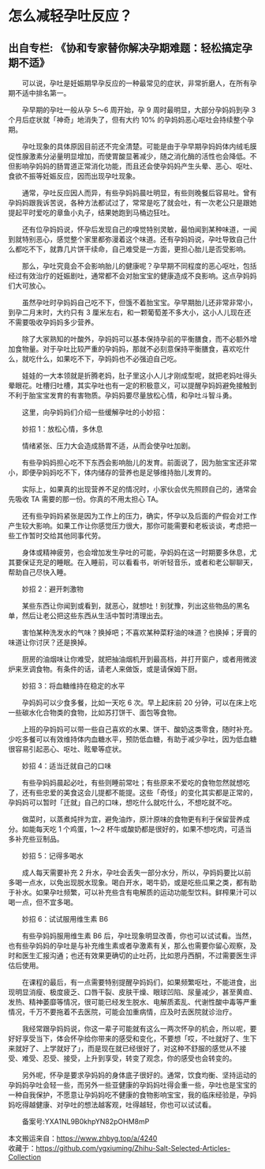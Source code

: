 # 怎么减轻孕吐反应？  
## 出自专栏: 《协和专家替你解决孕期难题：轻松搞定孕期不适》  
&emsp;&emsp;可以说，孕吐是妊娠期早孕反应的一种最常见的症状，非常折磨人，在所有孕期不适中排名第一。  
  
&emsp;&emsp;孕早期的孕吐一般从孕 5～6 周开始，孕 9 周时最明显，大部分孕妈妈到孕 3 个月后症状就「神奇」地消失了，但有大约 10% 的孕妈妈恶心呕吐会持续整个孕期。  
  
&emsp;&emsp;孕吐现象的具体原因目前还不完全清楚。可能是由于孕早期孕妈妈体内绒毛膜促性腺激素分泌量明显增加，而使胃酸显著减少，随之消化酶的活性也会降低。不但影响孕妈妈的肠胃道正常消化功能，而且还会使孕妈妈产生头晕、恶心、呕吐、食欲不振等妊娠反应，因而出现孕吐现象。  
  
&emsp;&emsp;通常，孕吐反应因人而异，有些孕妈妈晨吐明显，有些则晚餐后容易吐。曾有孕妈妈跟我诉苦说，各种方法都试过了，常常是吃了就会吐，有一次老公只是跟她提起平时爱吃的章鱼小丸子，结果她跑到马桶边狂吐。  
  
&emsp;&emsp;还有位孕妈妈说，怀孕后发现自己的嗅觉特别灵敏，最怕闻到某种味道，一闻到就特别恶心，感觉整个家里都弥漫着这个味道。还有孕妈妈说，孕吐导致自己什么都吃不下，就靠几片饼干续命，自己难受是一方面，更担心胎儿是否受影响。  
  
&emsp;&emsp;那么，孕吐究竟会不会影响胎儿的健康呢？孕早期不同程度的恶心呕吐，包括经过有效治疗的妊娠剧吐，通常都不会对胎宝宝的健康造成不良影响。这点孕妈妈们大可放心。  
  
&emsp;&emsp;虽然孕吐时孕妈妈自己吃不下，但饿不着胎宝宝。孕早期胎儿还非常非常小，到孕二月末时，大约只有 3 厘米左右，和一颗葡萄差不多大小，这小人儿现在还不需要吸收孕妈妈多少营养。  
  
&emsp;&emsp;除了大家熟知的叶酸外，孕妈妈可以基本保持孕前的平衡膳食，而不必额外增加食物量。对于孕吐比较严重的孕妈妈，那就不必刻意保持平衡膳食，喜欢吃什么，就吃什么，如果吃不下，孕妈妈也不必强迫自己吃。  
  
&emsp;&emsp;娃娃的一大本领就是折腾老妈，肚子里这小人儿才刚成型呢，就把老妈吐得头晕眼花。吐槽归吐槽，其实孕吐也有一定的积极意义，可以提醒孕妈妈避免接触到不利于胎宝宝发育的有害物质。孕妈妈要尽量放松心情，和孕吐斗智斗勇。  
  
&emsp;&emsp;这里，向孕妈妈们介绍一些缓解孕吐的小妙招：  
  
&emsp;&emsp;妙招 1：放松心情，多休息  
  
&emsp;&emsp;情绪紧张、压力大会造成肠胃不适，从而会使孕吐加剧。  
  
&emsp;&emsp;有些孕妈妈担心吃不下东西会影响胎儿的发育。前面说了，因为胎宝宝还非常小，即便孕妈妈吃不下，体内储存的营养也是足够维持胎儿发育的。  
  
&emsp;&emsp;实际上，如果真的出现营养不足的情况时，小家伙会优先照顾自己的，通常会先吸收 TA 需要的那一份。你真的不用太担心 TA。  
  
&emsp;&emsp;还有些孕妈妈紧张是因为工作上的压力，确实，怀孕以及后面的产假会对工作产生较大影响。如果工作让你感觉压力很大，那你可能需要和老板谈谈，考虑把一些工作暂时交给其他同事代劳。  
  
&emsp;&emsp;身体或精神疲劳，也会增加发生孕吐的可能，孕妈妈在这一时期要多休息，尤其要保证充足的睡眠。在入睡前，可以看看书，听听轻音乐，或者和老公聊聊天，帮助自己尽快入睡。  
  
&emsp;&emsp;妙招 2：避开刺激物  
  
&emsp;&emsp;某些东西让你闻到或看到，就恶心，就想吐！别犹豫，列出这些物品的黑名单，然后让老公把这些东西从生活中暂时清理出去。  
  
&emsp;&emsp;害怕某种洗发水的气味？换掉吧；不喜欢某种菜籽油的味道？也换掉；牙膏的味道让你讨厌？还是换掉。  
  
&emsp;&emsp;厨房的油烟味让你难受，就把抽油烟机开到最高档，并打开窗户，或者用微波炉来烹调食物。有条件的话，请老人来做饭，或是请保姆下厨。  
  
&emsp;&emsp;妙招 3：将血糖维持在稳定的水平  
  
&emsp;&emsp;孕妈妈可以少食多餐，比如一天吃 6 次。早上起床前 20 分钟，可以在床上吃一些碳水化合物类的食物，比如苏打饼干、面包等食物。  
  
&emsp;&emsp;上班的孕妈妈可以带一些自己喜欢的水果、饼干、酸奶这类零食，随时补充。少吃多餐可以有效维持体内血糖水平，预防低血糖，有助于减少孕吐，因为低血糖很容易引起恶心、呕吐、眩晕等症状。  
  
&emsp;&emsp;妙招 4：适当迁就自己的口味  
  
&emsp;&emsp;有些孕妈妈晨起必吐，有些则睡前常吐；有些原来不爱吃的食物忽然就想吃了，还有些忠爱的美食这会儿提都不能提。这些「奇怪」的变化其实都是正常的，孕妈妈可以暂时「迁就」自己的口味，想吃什么就吃什么，不想吃就不吃。  
  
&emsp;&emsp;做菜时，以蒸煮炖拌为宜，避免油炸，原汁原味的食物更有利于保留营养成分。如能每天吃 1 个鸡蛋，1～2 杯牛或酸奶都是很好的，如果不想吃肉，可适当多补充些豆制品。  
  
&emsp;&emsp;妙招 5：记得多喝水  
  
&emsp;&emsp;成人每天需要补充 2 升水，孕吐会丢失一部分水分，所以，孕妈妈要比以前多喝一点水，以免出现脱水现象。喝白开水，喝牛奶，或是吃些瓜果之类，都有助于补水。如果孕吐频繁，可以补充些含有电解质的运动功能型饮料。鲜榨果汁可以喝一点，但不宜多喝。  
  
&emsp;&emsp;妙招 6：试试服用维生素 B6  
  
&emsp;&emsp;有些孕妈妈服用维生素 B6 后，孕吐现象明显改善，你也可以试试看。当然，也有些孕妈妈的孕吐是与补充维生素或者孕激素有关，那么也需要你留心观察，及时和医生汇报沟通；也还有效果更确切的止吐药，比如恩丹西酮，不过需要医生评估后使用。  
  
&emsp;&emsp;在课程的最后，有一点需要特别提醒孕妈妈们，如果频繁呕吐，不能进食，出现明显消瘦、极度疲乏、口唇干裂、皮肤干燥、眼球凹陷、尿量减少，甚至黄疸、发热、精神萎靡等情况，很可能已经发生脱水、电解质紊乱、代谢性酸中毒等严重情况，千万不要拖着不去医院，可能会加重病情，应及时去医院就诊治疗。  
  
&emsp;&emsp;我经常跟孕妈妈说，你这一辈子可能就有这么一两次怀孕的机会，所以呢，要好好享受当下，体会怀孕给你带来的感受和变化，不要想「哎，不吐就好了、生下来就好了、上学就好了」，而是现在就已经很好了，对这种不舒服的感觉从不接受、难受、忍受、接受，上升到享受，转变了观念，你的感受也会转变的。  
  
&emsp;&emsp;另外呢，怀孕是要求孕妈妈的身体底子很好的。通常，饮食均衡、坚持运动的孕妈妈孕吐会轻一些，而另外一些亚健康的孕妈妈吐得会重一些，孕吐也是宝宝的一种自我保护，不愿意让孕妈妈吃不健康的食物影响宝宝，我的临床经验是，孕妈妈吃得越健康、对孕吐的想法越客观，吐得越轻，你也可以试试看。  
  
&emsp;&emsp;备案号:YXA1NL9B0khpYN82pOHM8mP  
  
本文搬运来自：https://www.zhbyg.top/a/4240  
 收藏于：https://github.com/ygxiuming/Zhihu-Salt-Selected-Articles-Collection